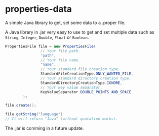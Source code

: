 # properties-data
A simple Java library to get, set some data to a .proper file.

A Java library in .jar very easy to use to get and set multiple data such as `String`, `Integer`, `Double`, `Float` or `Boolean`.

```java
PropertiesFile file = new PropertiesFile(
                // Your file path.
                "path",
                // Your file name.
                "name",
                // Your standard file creation type.
                StandardFileCreationType.ONLY_WANTED_FILE,
                // Your standard directory creation type.
                StandardDirectoryCreationType.IGNORE,
                // Your key value separator.
                KeyValueSeparator.DOUBLE_POINTS_AND_SPACE
        );
```
```java
file.create();
```
```java
file.getString("language")
// It will return "Java" (without quotation marks).
```

The .jar is comming in a future update.
